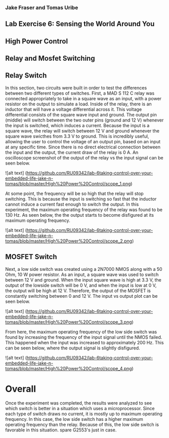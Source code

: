 ### Jake Fraser and Tomas Uribe

## Lab Exercise 6: Sensing the World Around You
## High Power Control
## Relay and Mosfet Switching

## Relay Switch
In this section, two circuits were built in order to test the differences between two different types of switches. First, a MAD S 112 C relay was connected
appropriately to take in a square wave as an input, with a power resistor on the output to simulate a load.
Inside of the relay, there is an inductor that will have a voltage differential across it. This voltage differential consists of the square wave input and ground. 
The output pin (middle) will switch between the two outer pins (ground and 12 V) whenever the input is switched, which induces a current. 
Because the input is a square wave, the relay will switch between 12 V and ground whenever the square wave swicthes from 3.3 V to ground. This is incredibly useful, 
allowing the user to control the voltage of an output pin, based on an input at any specific time. Since there is no direct electrical connection between the input and the output,
 the current draw of the relay is 0 A. An oscilloscope screenshot of the output of the relay vs the input signal can be seen below.

![alt text] (https://github.com/RU09342/lab-6taking-control-over-your-embedded-life-jake-n-tomas/blob/master/High%20Power%20Control/scope_1.png)

At some point, the frequency will be so high that the relay will stop switching. This is because the input is switching so fast that 
the inductor cannot induce a current fast enough to switch the output. In this experiment, the maximum operating frequency of the relay was found to be 130 Hz. As seen below, the 
the output starts to become disfigured at its maximum operating frequency. 

![alt text] (https://github.com/RU09342/lab-6taking-control-over-your-embedded-life-jake-n-tomas/blob/master/High%20Power%20Control/scope_2.png)

## MOSFET Switch
Next, a low side switch was created using a 2N7000 NMOS along with a 50 Ohm, 10 W power resistor. As an input, a square wave was 
used to switch between 12 V and ground. When the input square wave is high at 3.3 V, the output of the lowside switch will be 0 V, and when 
the input is low at 0 V, the output will be high at 12 V. Therefore, the output of the MOSFET is constantly switching between 0 and 12 V. 
The input vs output plot can be seen below.

![alt text] (https://github.com/RU09342/lab-6taking-control-over-your-embedded-life-jake-n-tomas/blob/master/High%20Power%20Control/scope_3.png)

From here, the maximum operating frequency of the low side switch was found by increasing the frequency of the input signal until 
the NMOS failed. This happened when the input was increased to approximately 200 Hz. This can be seen below, where the output signal is slightly disfigured. 

![alt text] (https://github.com/RU09342/lab-6taking-control-over-your-embedded-life-jake-n-tomas/blob/master/High%20Power%20Control/scope_4.png)

# Overall
Once the experiment was completed, the results were analyzed to see which switch is better in a situation which uses a microprocessor. 
 Since each type of switch draws no current, it is mostly up to maximum operating frequency. In this case, the low side switch has a higher maximum 
 operating frequency than the relay. Because of this, the low side switch is favorable in this situation.    spare G2553's just in case.
